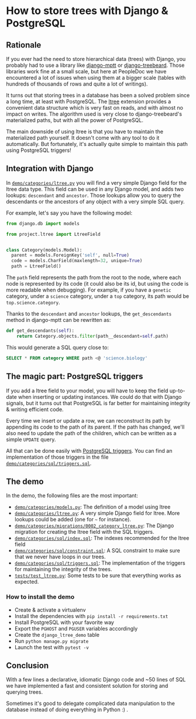 # How to store trees with Django & PostgreSQL


## Rationale

If you ever had the need to store hierarchical data (trees) with Django, you
probably had to use a library like
[django-mptt](https://github.com/django-mptt/django-mptt) or
[django-treebeard](https://github.com/django-treebeard/django-treebeard).
Those libraries work fine at a small scale, but here at PeopleDoc we have
encountered a lot of issues when using them at a bigger scale (tables with
hundreds of thousands of rows and quite a lot of writings).

It turns out that storing trees in a database has been a solved problem since
a long time, at least with PostgreSQL. The
[ltree](https://www.postgresql.org/docs/9.6/static/ltree.html) extension
provides a convenient data structure which is very fast on reads, and with
almost no impact on writes. The algorithm used is very close to
django-treebeard's materialized paths, but with all the power of PostgreSQL.

The main downside of using ltree is that you have to maintain the materialized
path yourself. It doesn't come with any tool to do it automatically.
But fortunately, it's actually quite simple to maintain this path using
PostgreSQL triggers!


## Integration with Django

In [`demo/categories/ltree.py`](/demo/categories/ltree.py) you will find a very
simple Django field for the ltree data type. This field can be used in any
Django model, and adds two lookups: `descendant` and `ancestor`. Those lookups
allow you to query the descendants or the ancestors of any object with a very
simple SQL query.

For example, let's say you have the following model:
```python
from django.db import models

from project.ltree import LtreeField


class Category(models.Model):
  parent = models.ForeignKey('self', null=True)
  code = models.CharField(maxlength=32, unique=True)
  path = LtreeField()
```

The `path` field represents the path from the root to the node, where each
node is represented by its code (it could also be its id, but using the code
is more readable when debugging). For example, if you have a `genetic`
category, under a `science` category, under a `top` category, its path would be
`top.science.category`.

Thanks to the `descendant` and `ancestor` lookups, the `get_descendants`
method in django-mptt can be rewritten as:
```python
def get_descendants(self):
    return Category.objects.filter(path__descendant=self.path)
```

This would generate a SQL query close to:
```sql
SELECT * FROM category WHERE path <@ 'science.biology'
```

## The magic part: PostgreSQL triggers

If you add a ltree field to your model, you will have to keep the field
up-to-date when inserting or updating instances. We could do that with Django
signals, but it turns out that PostgreSQL is far better for maintaining
integrity & writing efficient code.

Every time we insert or update a row, we can reconstruct its path by appending
its code to the path of its parent. If the path has changed, we'll also need to
update the path of the children, which can be written as a simple `UPDATE`
query.

All that can be done easily with [PostgreSQL
triggers](https://www.postgresql.org/docs/current/static/sql-createtrigger.html).
You can find an implementation of those triggers in the file
[`demo/categories/sql/triggers.sql`](/demo/categories/sql/triggers.sql).


## The demo

In the demo, the following files are the most important:
- [`demo/categories/models.py`](/demo/categories/models.py): The definition of
  a model using ltree
- [`demo/categories/ltree.py`](/demo/categories/ltree.py): A very simple Django
  field for ltree. More lookups could be added (one for `~` for instance).
- [`demo/categories/migrations/0002_category_ltree.py`](/demo/categories/migrations/0002_category_ltree.py):
  The Django migration for creating the ltree field with the SQL triggers.
- [`demo/categories/sql/index.sql`](/demo/categories/sql/index.sql): The indexes recommended for the ltree
  field
- [`demo/categories/sql/constraint.sql`](/demo/categories/sql/constraint.sql): A
  SQL constraint to make sure that we never have loops in our trees.
- [`demo/categories/sql/triggers.sql`](/demo/categories/sql/triggers.sql): The
  implementation of the triggers for maintaining the integrity of the trees.
- [`tests/test_ltree.py`](/tests/test_ltree.py): Some tests to be sure that
  everything works as expected.

### How to install the demo

- Create & activate a virtualenv
- Install the dependencies with `pip install -r requirements.txt`
- Install PostgreSQL with your favorite way
- Export the `PGHOST` and `PGUSER` variables accordingly
- Create the `django_ltree_demo` table
- Run `python manage.py migrate`
- Launch the test with `pytest -v`

## Conclusion

With a few lines a declarative, idiomatic Django code and ~50 lines of SQL we
have implemented a fast and consistent solution for storing and querying trees.

Sometimes it's good to delegate complicated data manipulation to the database
instead of doing everything in Python :) .
